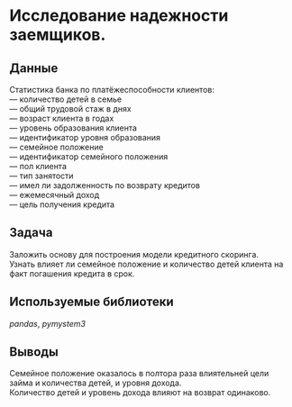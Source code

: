 # Исследование надежности заемщиков.


## Данные

Статистика банка по платёжеспособности клиентов:  
— количество детей в семье  
— общий трудовой стаж в днях  
— возраст клиента в годах  
— уровень образования клиента  
— идентификатор уровня образования  
— семейное положение  
— идентификатор семейного положения  
— пол клиента  
— тип занятости  
— имел ли задолженность по возврату кредитов  
— ежемесячный доход  
— цель получения кредита  

## Задача

Заложить основу для построения модели кредитного скоринга.  
Узнать влияет ли семейное положение и количество детей клиента на факт погашения кредита в срок.

## Используемые библиотеки
*pandas*, *pymystem3*
 
## Выводы

Семейное положение оказалось в полтора раза влиятельней цели займа и количества детей, и уровня дохода.  
Количество детей и уровень дохода влияют на возврат одинаково.  
